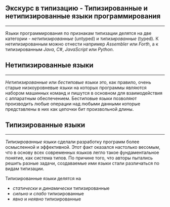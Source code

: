 ## Экскурс в типизацию - Типизированные и нетипизированные языки программирования
________________

Языки программирования по признакам типизации делятся на две категории - *нетипизированные* (untyped) и *типизированные* (typed).
К нетипизированным можно отнести например *Assembler* или *Forth*, а к типизированным *Java*, *C#*, *JavaScript* или *Python*.


## Нетипизированные языки
________________

*Нетипизированные* или *бестиповые* языки это, как правило, очень старые низкоуровневые языки на которых программы являются набором машинных команд и пишутся в основном для взаимодействия с аппаратным обеспечением. Бестиповые языки позволяют производить любые операции над любыми данными которые представлены в них как цепочки бит произвольной длины. 


## Типизированные языки
________________

*Типизированные* языки сделали разработку программ более осмысленной и эффективной. Этот факт оказался настолько весомым, что в основу всех современных языков легло такое фундаментальное понятие, как система типов. По причине того, что авторы пытались решить разные задачи, создаваемые ими языки стали различаться по видам типизации.

Типизированные языки делятся на 
- *статически* и *динамически* типизированные
- *сильно* и *слабо* типизированные
- *явно* и *неявно* типизированные
